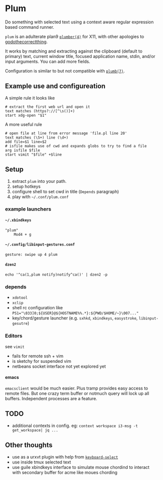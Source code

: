 # Plum
Do something with selected text using a context aware regular expression based command runner.

`plum` is an adulterate plan9 [`plumber(4)`](https://9fans.github.io/plan9port/man/man4/plumber.html) for X11, with other apologies to [godothecorrectthing](https://github.com/andrewchambers/godothecorrectthing).

It works by matching and extracting against the clipboard (default to primary) text, current window title, focused application name, stdin, and/or input arguments.
You can add more fields.

Configuration is similar to but not compatible with [`plumb(7)`](https://9fans.github.io/plan9port/man/man7/plumb.html).

## Example use and configureation

A simple rule it looks like
```
# extract the first web url and open it
text matches (https?://[^\s()]+)
start xdg-open "$1"
```

A more useful rule
```
# open file at line from error message 'file.pl line 20'
text matches (\S+) line (\d+)
add file=$1 line=$2 
# isfile makes use of cwd and expands globs to try to find a file
arg isfile $file
start vimit "$file" +$line
```



## Setup

1. extract `plum` into your path.
2. setup hotkeys
3. configure shell to set cwd in title (`Depends` paragraph)
4. play with `~/.conf/plum.conf`

### example launchers

#### `~/.xbindkeys`
```
"plum"
    Mod4 + g

```

#### `~/.config/libinput-gestures.conf`
```
gesture: swipe up 4	plum
```

#### `dzen2`
```
echo '^ca(1,plum notify)notify^ca()' | dzen2 -p 
```

### depends
* `xdotool`
* `xclip`
* shell rc configuration like `PS1="\033]0;${USER}@${HOSTNAME%%.*}:${PWD/$HOME/~}\007..."` 
* key/chord/gesture launcher (e.g. `sxhkd`, `xbindkeys`, `easystroke`, `libinput-gesutre`)

### Editors
see `vimit` 
 - fails for remote ssh + vim
 - is sketchy for suspended vim
 - netbeans socket interface not yet explored yet

#### emacs
`emacsclient` would be much easier. Plus tramp provides easy access to remote files. But one crazy term buffer or notmuch query will lock up all buffers. Independent processes are a feature.

## TODO
- additional contexts in config. eg: `context workspace i3-msg -t get_workspace| jq ...`

## Other thoughts
* use as a urxvt plugin with help from [`keyboard-select`](https://github.com/muennich/urxvt-perls)
* use inside tmux selected text
* use guile xbindkeys interface to simulate mouse chordind to interact with secondary buffer for acme like moues chording

